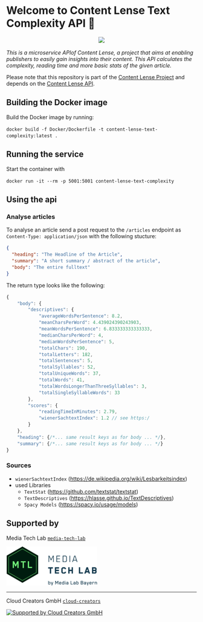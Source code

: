 # Welcome to Content Lense Text Complexity API 👋

<p align="center">
  <img src="https://user-images.githubusercontent.com/15559708/195378979-701254fa-ada7-41d4-abc7-494a40207a6d.png" />
</p>

_This is a microservice APIof Content Lense, a project that aims at enabling publishers to easily gain insights into their content._
_This API calculates the complexity, reading time and more basic stats of the given article._

Please note that this repository is part of the [Content Lense Project](https://github.com/content-lense) and depends on the [Content Lense API](https://github.com/content-lense/content-lense-api).

## Building the Docker image

Build the Docker image by running:

`docker build -f Docker/Dockerfile -t content-lense-text-complexity:latest .`

## Running the service

Start the container with

`docker run -it --rm -p 5001:5001 content-lense-text-complexity`

## Using the api

### Analyse articles

To analyse an article send a post request to the `/articles` endpoint as `Content-Type: application/json` with the following stucture:

```json
{
  "heading": "The Headline of the Article",
  "summary": "A short summary / abstract of the article",
  "body": "The entire fulltext"
}
```

The return type looks like the following:

```javascript
{
    "body": {
        "descriptives": {
            "averageWordsPerSentence": 8.2,
            "meanCharsPerWord": 4.439024390243903,
            "meanWordsPerSentence": 6.833333333333333,
            "medianCharsPerWord": 4,
            "medianWordsPerSentence": 5,
            "totalChars": 190,
            "totalLetters": 182,
            "totalSentences": 5,
            "totalSyllables": 52,
            "totalUniqueWords": 37,
            "totalWords": 41,
            "totalWordsLongerThanThreeSyllables": 3,
            "totalSingleSyllableWords": 33
        },
        "scores": {
            "readingTimeInMinutes": 2.79,
            "wienerSachtextIndex": 1.2 // see https:/
        }
    },
    "heading": {/*... same result keys as for body ... */},
    "summary": {/*... same result keys as for body ... */}
}
```

### Sources

- `wienerSachtextIndex` (https://de.wikipedia.org/wiki/Lesbarkeitsindex)
- used Libraries
  - `TextStat` (https://github.com/textstat/textstat)
  - `TextDescriptives` (https://hlasse.github.io/TextDescriptives)
  - `Spacy Models` (https://spacy.io/usage/models)

## Supported by

Media Tech Lab [`media-tech-lab`](https://github.com/media-tech-lab)

<a href="https://www.media-lab.de/en/programs/media-tech-lab">
    <img src="https://raw.githubusercontent.com/media-tech-lab/.github/main/assets/mtl-powered-by.png" width="240" title="Media Tech Lab powered by logo">
</a>

---

Cloud Creators GmbH [`cloud-creators`](https://cloud-creators.de)

<a href="https://cloud-creators.de">
    <img src="https://cloud-creators.de/assets/images/cc-logo.svg" width="240" title="Supported by Cloud Creators GmbH">
</a>
